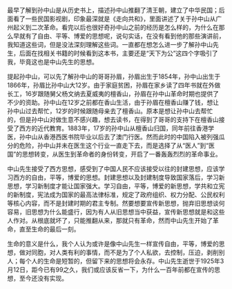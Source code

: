 最早了解到孙中山是从历史书上，描述孙中山推翻了清王朝，建立了中华民国；后面看了一些民国影视剧，印象最深就是《走向共和》，里面讲述了关于孙中山从广州起义到二次革命。看完以后也很好奇孙中山之前的经历是怎么样的，为什么在那么早就有了自由、平等、博爱的思想呢，说句实话，在没有看到他的那些演讲前，我知道这些词，但是没法深刻理解这些词。一直都在想怎么进一步了解孙中山先生，后面在找相关书籍的时候看到这本书，主要还是“天下为公”这四个字吸引了我，毕竟这也是中山先生的思想。

提起孙中山，可以先了解孙中山的哥哥孙眉，孙眉出生于1854年，孙中山出生于1866年，孙眉比孙中山大12岁。由于家庭贫困，孙眉在家乡读了四年书就在外做长工，16岁跟随舅父杨文纳去夏威夷的檀香山，孙眉在孙中山革命时期也提供了不少的资助。孙中山在12岁之前都在香山生活，由于孙眉在檀香山赚了钱，想让孙中山过去帮忙，12岁的时候跟随母亲去了檀香山。原本是想让孙中山去帮忙的，但是孙中山对做生意不感兴趣，想去读书，在得到了哥哥的支持下在檀香山接受了西方的近代教育。1883年，17岁的孙中山从檀香山归国，同年前往香港学医，孙中山从香港西医书院毕业以后去了澳门行医。然而此时的中国陷入被列强瓜分的危险，孙中山并未在医生这个行业一直走下去，而是选择了从“医人”到“医国”的思想转变，从医生到革命者的身份转变，开启了一番轰轰烈烈的革命事业。

中山先生接受了西方思想，感受到了中国人民不应该接受以往的封建思想，应该学习西方的自由，平等，博爱的思想。封建思想以及封建制度导致国家落后，学习新思想，学习新制度才能让国家强大。学习自由，平等，博爱的新思想，学共和立宪的新制度，宪法成为国家的最高法律标准，规定了政府组织、权力分配、公民权利等核心内容，而不是封建时期的君主专制。然要想要宣传新思想，抛弃旧思想谈何容易，旧思想为什么能盛行，因为有人从旧思想当中获益，宣传新思想就是和这些人作对。从根底就坏了，只能推翻从来，那就只有革命，然而中山先生开始了革命，直至生命的最后一刻。

生命的意义是什么，我个人认为或许是像中山先生一样宣传自由，平等，博爱的思想，做对同胞，对人类有利的事情，而不是为了个人私欲，去控制，压迫，剥削别人；每个人的生命是短暂的，但留下来的思想将会永存。中山先生逝世于1925年3月12日，距今已有99之久，我们或应该反省一下，为什么一百年前都在宣传的思想，至今还没有实现。
